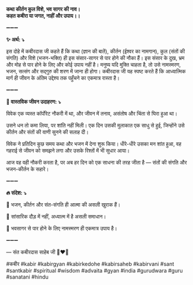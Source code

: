 **कथा कीर्तन कुल विशे, भव सागर की नाव।**\
**कहत कबीरा या जगत, नाहीं और उपाय।।**

➖➖➖

**✨ अर्थ: ⤵**

इस दोहे में कबीरदास जी कहते हैं कि कथा (ज्ञान की बातें), कीर्तन (ईश्वर का नामगान), कुल (संतों की संगति) और विशे (भजन-भक्ति) ही इस संसार-सागर से पार होने की नौका हैं। इस संसार के दुख, भ्रम और मोह से पार होने के लिए और कोई उपाय नहीं है। मनुष्य यदि मुक्ति चाहता है, तो उसे नामस्मरण, भजन, सत्संग और सद्गुरु की शरण में जाना ही होगा। कबीरदास जी यह स्पष्ट करते हैं कि आध्यात्मिक मार्ग ही जीवन के अंतिम उद्देश्य तक पहुँचने का एकमात्र रास्ता है।

➖➖➖

**🌾 वास्तविक जीवन उदाहरण: ⤵**

विवेक एक व्यस्त कॉर्पोरेट नौकरी में था, और जीवन में तनाव, असंतोष और चिंता से घिरा हुआ था।

उसने धन तो कमा लिया, पर शांति नहीं मिली। एक दिन उसकी मुलाकात एक साधु से हुई, जिन्होंने उसे कीर्तन और संतों की वाणी सुनने की सलाह दी।

विवेक ने प्रतिदिन कुछ समय कथा और भजन में देना शुरू किया। धीरे-धीरे उसका मन शांत हुआ, वह गहराई से जीवन को समझने लगा और उसके रिश्तों में भी सुधार आया।

आज वह वही नौकरी करता है, पर अब हर दिन को एक साधना की तरह जीता है — संतों की संगति और भजन-कीर्तन के सहारे।

➖➖➖

**🔥 संदेश: ⤵**

📌 भजन, कीर्तन और संत-संगति ही आत्मा की असली खुराक हैं।

📌 सांसारिक दौड़ में नहीं, अध्यात्म में है असली समाधान।

📌 भवसागर से पार होने के लिए नामस्मरण ही एकमात्र उपाय है।

➖➖➖

— संत कबीरदास साहेब जी 🙏❤️💯

#कबीर #kabir #kabirgyan #kabirkedohe #kabirsaheb #kabirvani #sant #santkabir #spiritual #wisdom #advaita #gyan #india #gurudwara #guru #sanatani #hindu
